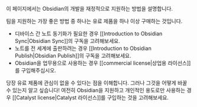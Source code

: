 이 페이지에서는 Obsidian의 개발을 재정적으로 지원하는 방법을 설명합니다.

팀을 지원하는 가장 좋은 방법 중 하나는 유료 제품을 하나 이상 구매하는 것입니다.

- 디바이스 간 노트 동기화가 필요한 경우 [[Introduction to Obsidian Sync|Obsidian Sync]]의 구독을 고려해보세요.
- 노트를 전 세계에 출판하려는 경우 [[Introduction to Obsidian Publish|Obsidian Publish]]의 구독을 고려해보세요.
- Obsidian을 업무용으로 사용하는 경우 [[commercial license|상업용 라이선스]]를 구입해주십시오.

당장 유료 제품에 관심이 없을 수 있다는 점을 이해합니다. 그러나 그것을 어떻게 바꿀 수 있는지 알고 싶습니다! 여전히 Obsidian을 지원하고 개인적인 용도로만 사용하는 경우 [[Catalyst license|Catalyst 라이선스]]를 구입하는 것을 고려해보세요.

